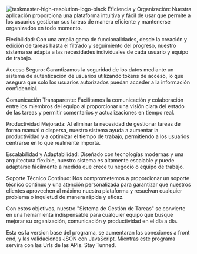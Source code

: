 ![taskmaster-high-resolution-logo-black](https://github.com/D4V1D16/TaskMaster/assets/99196362/65fc96f1-c5cf-488b-bdda-f7038ce56afe)
Eficiencia y Organización: Nuestra aplicación proporciona una plataforma intuitiva y fácil de usar que permite a los usuarios gestionar sus tareas de manera eficiente y mantenerse organizados en todo momento.

Flexibilidad: Con una amplia gama de funcionalidades, desde la creación y edición de tareas hasta el filtrado y seguimiento del progreso, nuestro sistema se adapta a las necesidades individuales de cada usuario y equipo de trabajo.

Acceso Seguro: Garantizamos la seguridad de los datos mediante un sistema de autenticación de usuarios utilizando tokens de acceso, lo que asegura que solo los usuarios autorizados puedan acceder a la información confidencial.

Comunicación Transparente: Facilitamos la comunicación y colaboración entre los miembros del equipo al proporcionar una visión clara del estado de las tareas y permitir comentarios y actualizaciones en tiempo real.

Productividad Mejorada: Al eliminar la necesidad de gestionar tareas de forma manual o dispersa, nuestro sistema ayuda a aumentar la productividad y a optimizar el tiempo de trabajo, permitiendo a los usuarios centrarse en lo que realmente importa.

Escalabilidad y Adaptabilidad: Diseñado con tecnologías modernas y una arquitectura flexible, nuestro sistema es altamente escalable y puede adaptarse fácilmente a medida que crece tu negocio o equipo de trabajo.

Soporte Técnico Continuo: Nos comprometemos a proporcionar un soporte técnico continuo y una atención personalizada para garantizar que nuestros clientes aprovechen al máximo nuestra plataforma y resuelvan cualquier problema o inquietud de manera rápida y eficaz.

Con estos objetivos, nuestro "Sistema de Gestión de Tareas" se convierte en una herramienta indispensable para cualquier equipo que busque mejorar su organización, comunicación y productividad en el día a día.



Esta es la version base del programa, se aumentaran las conexiones a front end, y las validaciones JSON con JavaScript.
Mientras este programa servira con las Urls de las APIs.
Stay Tunned.

